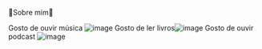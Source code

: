🥀Sobre mim🥀

Gosto de ouvir música ![image](https://github.com/Isaaa02/isaaa02/assets/145137984/4c2fe672-395e-4779-bc7b-1dcca1f42bae) 
Gosto de ler livros![image](https://github.com/Isaaa02/isaaa02/assets/145137984/a2b1db88-9045-4b0e-a65d-fa0763573c84)
Gosto de ouvir podcast ![image](https://github.com/Isaaa02/isaaa02/assets/145137984/8b9286a8-7468-4620-b43c-bcda110cf715)



